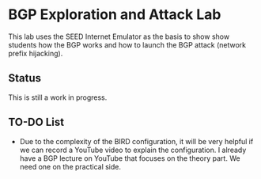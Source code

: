 # BGP Exploration and Attack Lab

This lab uses the SEED Internet Emulator as the basis
to show show students how the BGP works and how to
launch the BGP attack (network prefix hijacking). 

## Status

This is still a work in progress. 


## TO-DO List

- Due to the complexity of the BIRD configuration, it will
  be very helpful if we can record a YouTube video to 
  explain the configuration. I already have a BGP lecture
  on YouTube that focuses on the theory part. We need one
  on the practical side. 
